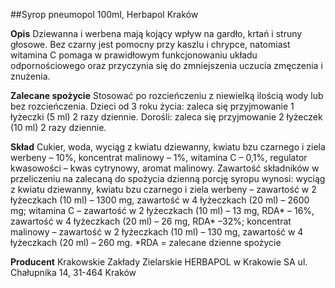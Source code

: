 ##Syrop pneumopol 100ml, Herbapol Kraków

**Opis** Dziewanna i werbena mają kojący wpływ na gardło, krtań i struny głosowe. Bez czarny jest pomocny przy kaszlu i chrypce, natomiast witamina C pomaga w prawidłowym funkcjonowaniu układu odpornościowego oraz przyczynia się do zmniejszenia uczucia zmęczenia i znużenia.

**Zalecane spożycie** Stosować po rozcieńczeniu z niewielką ilością wody lub bez rozcieńczenia. Dzieci od 3 roku życia: zaleca się przyjmowanie 1 łyżeczki (5 ml) 2 razy dziennie. Dorośli: zaleca się przyjmowanie 2 łyżeczek (10 ml) 2 razy dziennie.

**Skład** Cukier, woda, wyciąg z kwiatu dziewanny, kwiatu bzu czarnego i ziela werbeny – 10%, koncentrat malinowy – 1%, witamina C – 0,1%, regulator kwasowości – kwas cytrynowy, aromat malinowy.
Zawartość składników w przeliczeniu na zalecaną do spożycia dzienną porcję syropu wynosi: wyciąg z kwiatu dziewanny, kwiatu bzu czarnego i ziela werbeny – zawartość w 2 łyżeczkach (10 ml) – 1300 mg, zawartość w 4 łyżeczkach (20 ml) – 2600 mg; witamina C – zawartość w 2 łyżeczkach (10 ml) – 13 mg, RDA\* – 16%, zawartość w 4 łyżeczkach (20 ml) – 26 mg, RDA\* –32%; koncentrat malinowy – zawartość w 2 łyżeczkach (10 ml) – 130 mg, zawartość w 4 łyżeczkach (20 ml) – 260 mg.
*RDA = zalecane dzienne spożycie

**Producent** Krakowskie Zakłady Zielarskie HERBAPOL w Krakowie SA
ul. Chałupnika 14, 31-464 Kraków